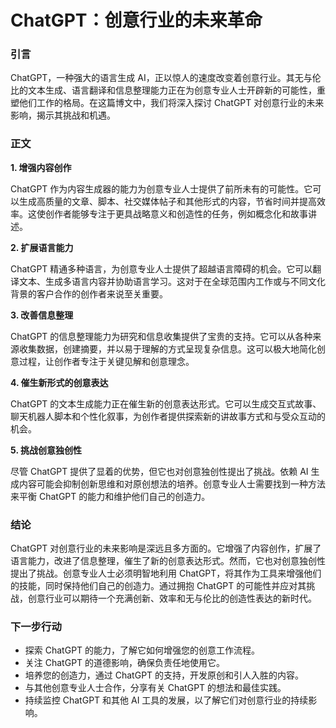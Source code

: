 # ChatGPT：创意行业的未来革命

### 引言

ChatGPT，一种强大的语言生成 AI，正以惊人的速度改变着创意行业。其无与伦比的文本生成、语言翻译和信息整理能力正在为创意专业人士开辟新的可能性，重塑他们工作的格局。在这篇博文中，我们将深入探讨 ChatGPT 对创意行业的未来影响，揭示其挑战和机遇。

### 正文

**1. 增强内容创作**

ChatGPT 作为内容生成器的能力为创意专业人士提供了前所未有的可能性。它可以生成高质量的文章、脚本、社交媒体帖子和其他形式的内容，节省时间并提高效率。这使创作者能够专注于更具战略意义和创造性的任务，例如概念化和故事讲述。

**2. 扩展语言能力**

ChatGPT 精通多种语言，为创意专业人士提供了超越语言障碍的机会。它可以翻译文本、生成多语言内容并协助语言学习。这对于在全球范围内工作或与不同文化背景的客户合作的创作者来说至关重要。

**3. 改善信息整理**

ChatGPT 的信息整理能力为研究和信息收集提供了宝贵的支持。它可以从各种来源收集数据，创建摘要，并以易于理解的方式呈现复杂信息。这可以极大地简化创意过程，让创作者专注于关键见解和创意理念。

**4. 催生新形式的创意表达**

ChatGPT 的文本生成能力正在催生新的创意表达形式。它可以生成交互式故事、聊天机器人脚本和个性化叙事，为创作者提供探索新的讲故事方式和与受众互动的机会。

**5. 挑战创意独创性**

尽管 ChatGPT 提供了显着的优势，但它也对创意独创性提出了挑战。依赖 AI 生成内容可能会抑制创新思维和对原创想法的培养。创意专业人士需要找到一种方法来平衡 ChatGPT 的能力和维护他们自己的创造力。

### 结论

ChatGPT 对创意行业的未来影响是深远且多方面的。它增强了内容创作，扩展了语言能力，改进了信息整理，催生了新的创意表达形式。然而，它也对创意独创性提出了挑战。创意专业人士必须明智地利用 ChatGPT，将其作为工具来增强他们的技能，同时保持他们自己的创造力。通过拥抱 ChatGPT 的可能性并应对其挑战，创意行业可以期待一个充满创新、效率和无与伦比的创造性表达的新时代。

### 下一步行动

* 探索 ChatGPT 的能力，了解它如何增强您的创意工作流程。
* 关注 ChatGPT 的道德影响，确保负责任地使用它。
* 培养您的创造力，通过 ChatGPT 的支持，开发原创和引人入胜的内容。
* 与其他创意专业人士合作，分享有关 ChatGPT 的想法和最佳实践。
* 持续监控 ChatGPT 和其他 AI 工具的发展，以了解它们对创意行业的持续影响。

